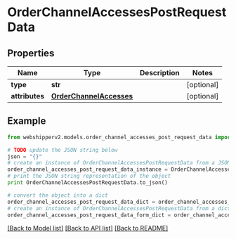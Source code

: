 # OrderChannelAccessesPostRequestData


## Properties
Name | Type | Description | Notes
------------ | ------------- | ------------- | -------------
**type** | **str** |  | [optional] 
**attributes** | [**OrderChannelAccesses**](OrderChannelAccesses.md) |  | [optional] 

## Example

```python
from webshipperv2.models.order_channel_accesses_post_request_data import OrderChannelAccessesPostRequestData

# TODO update the JSON string below
json = "{}"
# create an instance of OrderChannelAccessesPostRequestData from a JSON string
order_channel_accesses_post_request_data_instance = OrderChannelAccessesPostRequestData.from_json(json)
# print the JSON string representation of the object
print OrderChannelAccessesPostRequestData.to_json()

# convert the object into a dict
order_channel_accesses_post_request_data_dict = order_channel_accesses_post_request_data_instance.to_dict()
# create an instance of OrderChannelAccessesPostRequestData from a dict
order_channel_accesses_post_request_data_form_dict = order_channel_accesses_post_request_data.from_dict(order_channel_accesses_post_request_data_dict)
```
[[Back to Model list]](../README.md#documentation-for-models) [[Back to API list]](../README.md#documentation-for-api-endpoints) [[Back to README]](../README.md)


